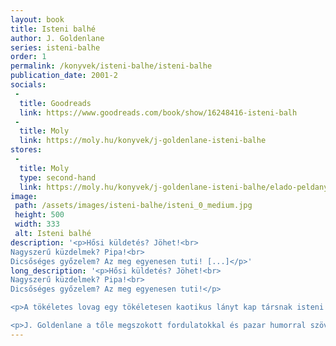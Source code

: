 ```yaml
---
layout: book
title: Isteni balhé
author: J. Goldenlane
series: isteni-balhe
order: 1
permalink: /konyvek/isteni-balhe/isteni-balhe
publication_date: 2001-2
socials:
 -
  title: Goodreads
  link: https://www.goodreads.com/book/show/16248416-isteni-balh
 -
  title: Moly
  link: https://moly.hu/konyvek/j-goldenlane-isteni-balhe
stores:
 - 
  title: Moly
  type: second-hand
  link: https://moly.hu/konyvek/j-goldenlane-isteni-balhe/elado-peldanyok
image: 
 path: /assets/images/isteni-balhe/isteni_0_medium.jpg
 height: 500
 width: 333
 alt: Isteni balhé
description: '<p>Hősi küldetés? Jöhet!<br>
Nagyszerű küzdelmek? Pipa!<br>
Dicsőséges győzelem? Az meg egyenesen tuti! [...]</p>'
long_description: '<p>Hősi küldetés? Jöhet!<br>
Nagyszerű küzdelmek? Pipa!<br>
Dicsőséges győzelem? Az meg egyenesen tuti!</p>

<p>A tökéletes lovag egy tökéletesen kaotikus lányt kap társnak isteni küldetéséhez, aki ugyan váltig állítja, hogy az egész csak tévedés, amihez neki semmi köze sincs, de ez nem akadályozza meg abban, hogy minden szembejövőt meglopjon, átejtsen, vagy legalább egy kicsit tönkretegye az életét.</p>

<p>J. Goldenlane a tőle megszokott fordulatokkal és pazar humorral szövi a történetét, de a két főhős külön nézőpontja még tőle is különleges élménnyel kecsegtet: a háború hőseként ünnepelt lovag és a nyughatatlan, utcán nevelkedett csavargó lány narrációjában valahogy egészen másként hangzik ugyanaz az „isteni balhé”.</p>'
---
```


